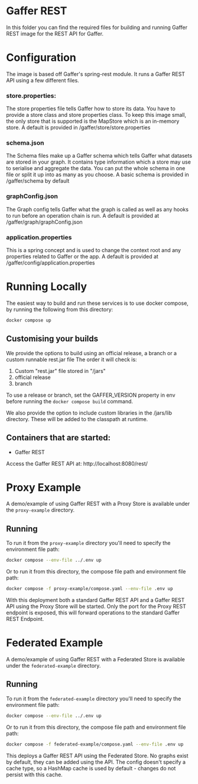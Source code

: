 Gaffer REST
===========
In this folder you can find the required files for building and running Gaffer REST image for the REST API for Gaffer.

# Configuration
The image is based off Gaffer's spring-rest module. It runs a Gaffer REST API using a few different files.

### store.properties: 
The store properties file tells Gaffer how to store its data. You have to provide a store class and store properties class. 
To keep this image small, the only store that is supported is the MapStore which is an in-memory store. A default is provided
in /gaffer/store/store.properties

### schema.json
The Schema files make up a Gaffer schema which tells Gaffer what datasets are stored in your graph. It contains type information
which a store may use to serialise and aggregate the data. You can put the whole schema in one file or split it up into as many
as you choose. A basic schema is provided in /gaffer/schema by default

### graphConfig.json
The Graph config tells Gaffer what the graph is called as well as any hooks to run before an operation chain is run. A default
is provided at /gaffer/graph/graphConfig.json

### application.properties
This is a spring concept and is used to change the context root and any properties related to Gaffer or the app. A default is
provided at /gaffer/config/application.properties

# Running Locally
The easiest way to build and run these services is to use docker compose, by running the following from this directory:
```bash
docker compose up
```

## Customising your builds
We provide the options to build using an official release, a branch or a custom runnable rest.jar file
The order it will check is:

1. Custom "rest.jar" file stored in "/jars"
2. official release
3. branch

To use a release or branch, set the GAFFER_VERSION property in env before running the `docker compose build` command.

We also provide the option to include custom libraries in the /jars/lib directory. These will be added to the classpath
at runtime.

## Containers that are started:
* Gaffer REST

Access the Gaffer REST API at: http://localhost:8080/rest/

# Proxy Example

A demo/example of using Gaffer REST with a Proxy Store is available under the `proxy-example` directory.

## Running
To run it from the `proxy-example` directory you'll need to specify the environment file path:

```bash
docker compose --env-file ../.env up
```

Or to run it from this directory, the compose file path and environment file path:

```bash
docker compose -f proxy-example/compose.yaml --env-file .env up
```

With this deployment both a standard Gaffer REST API and a Gaffer REST API using the Proxy Store will be started.
Only the port for the Proxy REST endpoint is exposed, this will forward operations to the standard Gaffer REST Endpoint.

# Federated Example

A demo/example of using Gaffer REST with a Federated Store is available under the `federated-example` directory.

## Running
To run it from the `federated-example` directory you'll need to specify the environment file path:

```bash
docker compose --env-file ../.env up
```

Or to run it from this directory, the compose file path and environment file path:

```bash
docker compose -f federated-example/compose.yaml --env-file .env up
```

This deploys a Gaffer REST API using the Federated Store. No graphs exist by default, they can be added using the API.
The config doesn't specify a cache type, so a HashMap cache is used by default - changes do not persist with this cache.
